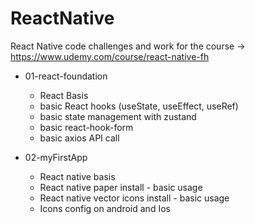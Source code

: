 # ReactNative
 React Native code challenges and work for the course -> https://www.udemy.com/course/react-native-fh

- 01-react-foundation
  - React Basis
  - basic React hooks (useState, useEffect, useRef)
  - basic state management with zustand
  - basic react-hook-form
  - basic axios API call

- 02-myFirstApp
  - React native basis
  - React native paper install - basic usage
  - React native vector icons install - basic usage
  - Icons config on android and Ios